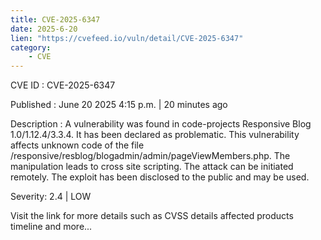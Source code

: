 ```yaml
---
title: CVE-2025-6347
date: 2025-6-20
lien: "https://cvefeed.io/vuln/detail/CVE-2025-6347"
category:
    - CVE
---
```


CVE ID : CVE-2025-6347

Published :  June 20
2025
4:15 p.m. | 20 minutes ago

Description : A vulnerability was found in code-projects Responsive Blog 1.0/1.12.4/3.3.4. It has been declared as problematic. This vulnerability affects unknown code of the file /responsive/resblog/blogadmin/admin/pageViewMembers.php. The manipulation leads to cross site scripting. The attack can be initiated remotely. The exploit has been disclosed to the public and may be used.

Severity: 2.4 | LOW

Visit the link for more details
such as CVSS details
affected products
timeline
and more...
